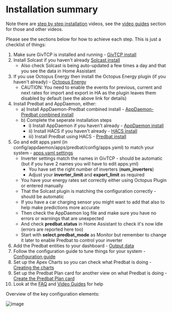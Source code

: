 # Installation summary

Note there are [step by step installation](video-guides.md#basic-installation) videos, see the [video guides](video-guides.md) section for those and other videos.

Please see the sections below for how to achieve each step. This is just a checklist of things:

1. Make sure GivTCP is installed and running - [GivTCP install](install.md#givtcp-install)
2. Install Solcast if you haven't already [Solcast install](install.md#solcast-install)
    - Also check Solcast is being auto-updated a few times a day and that you see the data in Home Assistant
3. If you use Octopus Energy then install the Octopus Energy plugin (if you haven't already)  - [Octopus Energy](install.md#octopus-energy)
    - CAUTION: You need to enable the events for previous, current and next rates for import and export in HA as the plugin leaves them disabled by default (see the above link for details)
4. Install Predbat and AppDaemon, either:
   * a) Install AppDaemon-Predbat combined install - [AppDaemon-Predbat combined install](install.md#appdaemon-predbat-combined-install)
   * b) Complete the seperate installation steps
     * i) Install AppDaemon if you haven't already  - [AppDaemon install](install.md#appdaemon-install)
     * ii) Install HACS if you haven't already - [HACS install](install.md#hacs-install)
     * iii) Install Predbat using HACS - [Predbat install](install.md#predbat-install)
5. Go and edit apps.yaml (in config/appdaemon/apps/predbat/config/apps.yaml) to match your system - [apps.yaml settings](config-yml-settings.md)
    - Inverter settings match the names in GivTCP -  should be automatic (but if you have 2 names you will have to edit apps.yml)
        - You have set the right number of inverters (**num_inverters**)
        - Adjust your **inverter_limit** and **export_limit** as required
    - You have your energy rates set correctly either using Octopus Plugin or entered manually
    - That the Solcast plugin is matching the configuration correctly - should be automatic
    - If you have a car charging sensor you might want to add that also to help make predictions more accurate
    - Then check the AppDaemon log file and make sure you have no errors or warnings that are unexpected
    - And check **predbat.status** in Home Assistant to check it's now Idle (errors are reported here too)
    - Start with **select.predbat_mode** as Monitor but remember to change it later to enable Predbat to control your inverter
6. Add the Predbat entities to your dashboard  - [Output data](output-data.md)
7. Follow the configuration guide to tune things for your system  - [Configuration guide](configuration-guide.md)
8. Set up the Apex Charts so you can check what Predbat is doing - [Creating the charts](creating-charts.md)
9. Set up the Predbat Plan card for another view on what Predbat is doing - [Create the Predbat Plan card](predbat-plan-card.md)
10. Look at the [FAQ](faq.md) and [Video Guides](video-guides.md) for help

Overview of the key configuration elements:

![image](https://github.com/springfall2008/batpred/assets/48591903/7c9350e0-2b6d-49aa-8f61-93d0547ae6d0)
